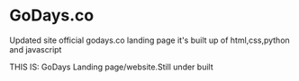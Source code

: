 # GoDays.co
Updated site
official godays.co landing page
it's built up of html,css,python and javascript

THIS IS:  GoDays Landing page/website.Still under built


